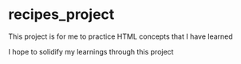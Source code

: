 # recipes_project
This project is for me to practice HTML concepts that I have learned

I hope to solidify my learnings through this project